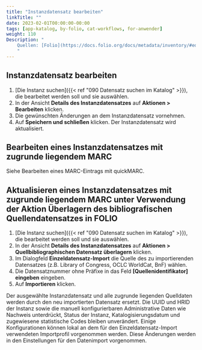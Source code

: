 ```yaml
---
title: "Instanzdatensatz bearbeiten"
linkTitle: ""
date: 2023-02-01T00:00:00-00:00
tags: [app-katalog, by-folio, cat-workflows, for-anwender]
weight: 110
Description: "
    Quellen: [Folio](https://docs.folio.org/docs/metadata/inventory/#editing-an-instance-record) <!-- & [GBV](https://info.gebev.de/display/FOLIOGBVEXTERN/Folio:+Instanzdatensatz+bearbeiten) -->
    "
---
```


## Instanzdatensatz bearbeiten

1.  [Die Instanz suchen]({{< ref "090 Datensatz suchen im Katalog" >}}), die bearbeitet werden soll und sie auswählen.
2.  In der Ansicht **Details des Instanzdatensatzes** auf **Aktionen > Bearbeiten** klicken.
3.  Die gewünschten Änderungen an dem Instanzdatensatz vornehmen.
4.  Auf **Speichern und schließen** klicken. Der Instanzdatensatz wird aktualisiert.

## Bearbeiten eines Instanzdatensatzes mit zugrunde liegendem MARC

Siehe Bearbeiten eines MARC-Eintrags mit quickMARC.

## Aktualisieren eines Instanzdatensatzes mit zugrunde liegendem MARC unter Verwendung der Aktion Überlagern des bibliografischen Quellendatensatzes in FOLIO

1.  [Die Instanz suchen]({{< ref "090 Datensatz suchen im Katalog" >}}), die bearbeitet werden soll und sie auswählen.
2.  In der Ansicht **Details des Instanzdatensatzes** auf **Aktionen > Quellbibliographischen Datensatz überlagern** klicken.
3.  Im Dialogfeld **Einzeldatensatz-Import** die Quelle des zu importierenden Datensatzes (z.B. Library of Congress, OCLC WorldCat, BnF) wählen.
4.  Die Datensatznummer ohne Präfixe in das Feld **\[Quellenidentifikator\] eingeben** eingeben.
5.  Auf **Importieren** klicken.

Der ausgewählte Instanzdatensatz und alle zugrunde liegenden Quelldaten werden durch den neu importierten Datensatz ersetzt. Die UUID und HRID der Instanz sowie die manuell konfigurierbaren Administrative Daten wie Nachweis unterdrückt, Status der Instanz, Katalogisierungsdatum und zugewiesene statistische Codes bleiben unverändert. Einige Konfigurationen können lokal an dem für den Einzeldatensatz-Import verwendeten Importprofil vorgenommen werden. Diese Änderungen werden in den Einstellungen für den Datenimport vorgenommen.
